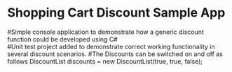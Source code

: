 # Shopping Cart Discount Sample App
#Simple console application to demonstrate how a generic discount function could be developed using C#<br/>
#Unit test project added to demonstrate correct working functionality in several discount scenarios.
#The Discounts can be switched on and off as follows DiscountList discounts = new DiscountList(true, true, false);

